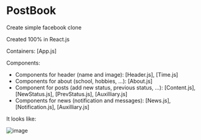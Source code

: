 # PostBook

Create simple facebook clone 

Created 100% in React.js

Containers: [App.js]

Components:

- Components for header (name and image): [Header.js], [Time.js]
- Components for about (school, hobbies, ...): [About.js]
- Component for posts (add new status, previous status, ...): [Content.js], [NewStatus.js], [PrevStatus.js], [Auxilliary.js]
- Components for news (notification and messages): [News.js], [Notification.js], [Auxilliary.js]

It looks like: 

![image](https://user-images.githubusercontent.com/69419364/120909372-c47d8b00-c674-11eb-87ab-48666f6d0b85.png)


